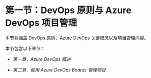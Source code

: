 # 第一节：DevOps 原则与 Azure DevOps 项目管理

本节将涵盖 DevOps 原则、Azure DevOps 关键概念以及项目管理内容。

本节包含以下章节：

+   *第一章*，*Azure DevOps 概述*

+   *第二章*，*使用 Azure DevOps Boards 管理项目*
